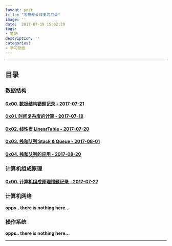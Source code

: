 ```yaml
---
layout: post
title: "考研专业课复习目录"
image: ''
date:  2017-07-19 15:02:29
tags:
- 笔记
description: ''
categories:
- 学习总结
---
```


---  
## 目录

### 数据结构

#### [0x00. 数据结构错题记录 - 2017-07-21](../dsmistakebook)
#### [0x01. 时间复杂度的计算 - 2017-07-18](../timecomplexity)
#### [0x02. 线性表 LinearTable - 2017-07-20](../sequencelist)
#### [0x03. 栈和队列 Stack & Queue - 2017-08-01](../stackandqueue)
#### [0x04. 栈和队列的应用 - 2017-08-20](../how2applystackandqueue)

### 计算机组成原理
#### [0x00. 计算机组成原理错题记录 - 2017-07-27](../coamistakebook)

### 计算机网络
**opps.. there is nothing here...**
### 操作系统
**opps.. there is nothing here...**

---  
